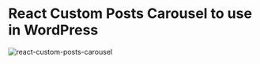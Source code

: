 # React Custom Posts Carousel to use in WordPress

![react-custom-posts-carousel](https://user-images.githubusercontent.com/54430634/145636360-a610faf8-6925-4d83-b9f3-a1d42f4463a4.png)
